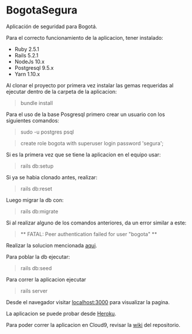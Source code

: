 # BogotaSegura
Aplicación de seguridad para Bogotá.

Para el correcto funcionamiento de la aplicacion, tener instalado:

* Ruby 2.5.1
* Rails 5.2.1
* NodeJs 10.x
* Postgresql 9.5.x
* Yarn 1.10.x

Al clonar el proyecto por primera vez instalar las gemas requeridas al ejecutar dentro de la carpeta de la aplicacion:

> bundle install

Para el uso de la base Posgresql primero crear un usuario con los siguientes comandos:

> sudo -u postgres psql

> create role bogota with superuser login password 'segura';

Si es la primera vez que se tiene la aplicacion en el equipo usar:

> rails db:setup

Si ya se habia clonado antes, realizar:

> rails db:reset

Luego migrar la db con:

> rails db:migrate

Si al realizar alguno de los comandos anteriores, da un error similar a este:

> ** FATAL:  Peer authentication failed for user "bogota"
** 

Realizar la solucion mencionada [aqui](https://askubuntu.com/questions/820792/peer-authentication-failed-for-user-with-all-privileges-in-postgres-9-5).

Para poblar la db ejecutar:

> rails db:seed

Para correr la aplicacion ejecutar

> rails server

Desde el navegador visitar
[localhost:3000](localhost:3000)
para visualizar la pagina.

La aplicacion se puede probar desde [Heroku](https://bogotasegura2018.herokuapp.com/).

Para poder correr la aplicacion en Cloud9, revisar la [wiki](https://github.com/jsalcinar/BogotaSegura/wiki/Preparar-Cloud9-para-el-uso-de-la-aplicacion.) del repositorio.
